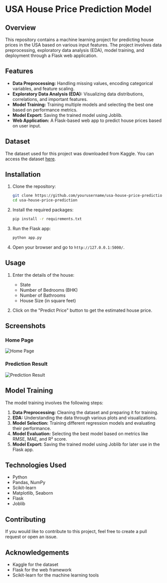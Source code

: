 # USA House Price Prediction Model

## Overview
This repository contains a machine learning project for predicting house prices in the USA based on various input features. The project involves data preprocessing, exploratory data analysis (EDA), model training, and deployment through a Flask web application.

## Features
- **Data Preprocessing:** Handling missing values, encoding categorical variables, and feature scaling.
- **Exploratory Data Analysis (EDA):** Visualizing data distributions, correlations, and important features.
- **Model Training:** Training multiple models and selecting the best one based on performance metrics.
- **Model Export:** Saving the trained model using Joblib.
- **Web Application:** A Flask-based web app to predict house prices based on user input.

## Dataset
The dataset used for this project was downloaded from Kaggle. You can access the dataset [here](https://www.kaggle.com/datasets/ahmedshahriarsakib/usa-real-estate-dataset).

## Installation
1. Clone the repository:
    ```sh
    git clone https://github.com/yourusername/usa-house-price-prediction.git
    cd usa-house-price-prediction
    ```

2. Install the required packages:
    ```sh
    pip install -r requirements.txt
    ```

3. Run the Flask app:
    ```sh
    python app.py
    ```

4. Open your browser and go to `http://127.0.0.1:5000/`.

## Usage
1. Enter the details of the house:
    - State
    - Number of Bedrooms (BHK)
    - Number of Bathrooms
    - House Size (in square feet)

2. Click on the "Predict Price" button to get the estimated house price.

## Screenshots
### Home Page
![Home Page](path_to_your_image_1)

### Prediction Result
![Prediction Result](path_to_your_image_2)

## Model Training
The model training involves the following steps:
1. **Data Preprocessing:** Cleaning the dataset and preparing it for training.
2. **EDA:** Understanding the data through various plots and visualizations.
3. **Model Selection:** Training different regression models and evaluating their performance.
4. **Model Evaluation:** Selecting the best model based on metrics like RMSE, MAE, and R² score.
5. **Model Export:** Saving the trained model using Joblib for later use in the Flask app.

## Technologies Used
- Python
- Pandas, NumPy
- Scikit-learn
- Matplotlib, Seaborn
- Flask
- Joblib

## Contributing
If you would like to contribute to this project, feel free to create a pull request or open an issue.

## Acknowledgements
- Kaggle for the dataset
- Flask for the web framework
- Scikit-learn for the machine learning tools

